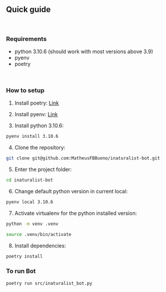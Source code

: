 
## **Quick guide**

</br>

### Requirements

- python 3.10.6 (should work with most versions above 3.9)
- pyenv
- poetry

</br>

### How to setup

1. Install poetry:
   [Link](https://python-poetry.org/docs/#installation)

2. Install pyenv:
   [Link](https://github.com/pyenv/pyenv#installation)

3. Install python 3.10.6:

```bash
pyenv install 3.10.6
```

4. Clone the repository:

```bash
git clone git@github.com:MatheusFBBueno/inaturalist-bot.git
```

5. Enter the project folder:

```bash
cd inaturalist-bot
```

6. Change default python version in current local:

```bash
pyenv local 3.10.6
```

7. Activate virtualenv for the python installed version:

```bash
python -m venv .venv
```

```bash
source .venv/bin/activate
```

8. Install dependencies:

```bash
poetry install
```

### To run Bot
```bash
poetry run src/inaturalist_bot.py
```